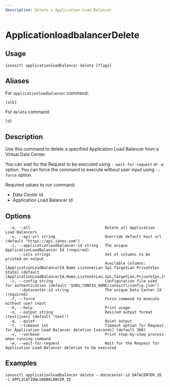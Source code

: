 ```yaml
---
description: Delete a Application Load Balancer
---
```


# ApplicationloadbalancerDelete

## Usage

```text
ionosctl applicationloadbalancer delete [flags]
```

## Aliases

For `applicationloadbalancer` command:

```text
[alb]
```

For `delete` command:

```text
[d]
```

## Description

Use this command to delete a specified Application Load Balancer from a Virtual Data Center.

You can wait for the Request to be executed using `--wait-for-request` or `-w` option. You can force the command to execute without user input using `--force` option.

Required values to run command:

* Data Center Id
* Application Load Balancer Id

## Options

```text
  -a, --all                                 Delete all Application Load Balancers
  -u, --api-url string                      Override default host url (default "https://api.ionos.com")
  -i, --applicationloadbalancer-id string   The unique ApplicationLoadBalancer Id (required)
      --cols strings                        Set of columns to be printed on output 
                                            Available columns: [ApplicationLoadBalancerId Name ListenerLan Ips TargetLan PrivateIps State] (default [ApplicationLoadBalancerId,Name,ListenerLan,Ips,TargetLan,PrivateIps,State])
  -c, --config string                       Configuration file used for authentication (default "$XDG_CONFIG_HOME/ionosctl/config.json")
      --datacenter-id string                The unique Data Center Id (required)
  -f, --force                               Force command to execute without user input
  -h, --help                                Print usage
  -o, --output string                       Desired output format [text|json] (default "text")
  -q, --quiet                               Quiet output
  -t, --timeout int                         Timeout option for Request for Application Load Balancer deletion [seconds] (default 300)
  -v, --verbose                             Print step-by-step process when running command
  -w, --wait-for-request                    Wait for the Request for Application Load Balancer deletion to be executed
```

## Examples

```text
ionosctl applicationloadbalancer delete --datacenter-id DATACENTER_ID -i APPLICATIONLOADBALANCER_ID
```

